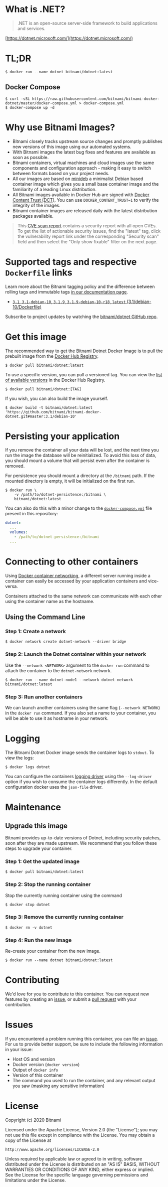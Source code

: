 # What is .NET?

> .NET is an open-source server-side framework to build applications and services.

[https://dotnet.microsoft.com/](https://dotnet.microsoft.com/)

# TL;DR

```console
$ docker run --name dotnet bitnami/dotnet:latest
```

## Docker Compose

```console
$ curl -sSL https://raw.githubusercontent.com/bitnami/bitnami-docker-dotnet/master/docker-compose.yml > docker-compose.yml
$ docker-compose up -d
```

# Why use Bitnami Images?

* Bitnami closely tracks upstream source changes and promptly publishes new versions of this image using our automated systems.
* With Bitnami images the latest bug fixes and features are available as soon as possible.
* Bitnami containers, virtual machines and cloud images use the same components and configuration approach - making it easy to switch between formats based on your project needs.
* All our images are based on [minideb](https://github.com/bitnami/minideb) a minimalist Debian based container image which gives you a small base container image and the familiarity of a leading Linux distribution.
* All Bitnami images available in Docker Hub are signed with [Docker Content Trust (DCT)](https://docs.docker.com/engine/security/trust/content_trust/). You can use `DOCKER_CONTENT_TRUST=1` to verify the integrity of the images.
* Bitnami container images are released daily with the latest distribution packages available.

> This [CVE scan report](https://quay.io/repository/bitnami/dotnet?tab=tags) contains a security report with all open CVEs. To get the list of actionable security issues, find the "latest" tag, click the vulnerability report link under the corresponding "Security scan" field and then select the "Only show fixable" filter on the next page.

# Supported tags and respective `Dockerfile` links

Learn more about the Bitnami tagging policy and the difference between rolling tags and immutable tags [in our documentation page](https://docs.bitnami.com/tutorials/understand-rolling-tags-containers/).


* [`3.1`, `3.1-debian-10`, `3.1.9`, `3.1.9-debian-10-r18`, `latest` (3.1/debian-10/Dockerfile)](https://github.com/bitnami/bitnami-docker-dotnet/blob/3.1.9-debian-10-r18/3.1/debian-10/Dockerfile)

Subscribe to project updates by watching the [bitnami/dotnet GitHub repo](https://github.com/bitnami/bitnami-docker-dotnet).

# Get this image

The recommended way to get the Bitnami Dotnet Docker Image is to pull the prebuilt image from the [Docker Hub Registry](https://hub.docker.com/r/bitnami/dotnet).

```console
$ docker pull bitnami/dotnet:latest
```

To use a specific version, you can pull a versioned tag. You can view the [list of available versions](https://hub.docker.com/r/bitnami/dotnet/tags/) in the Docker Hub Registry.

```console
$ docker pull bitnami/dotnet:[TAG]
```

If you wish, you can also build the image yourself.

```console
$ docker build -t bitnami/dotnet:latest 'https://github.com/bitnami/bitnami-docker-dotnet.git#master:3.1/debian-10'
```

# Persisting your application

If you remove the container all your data will be lost, and the next time you run the image the database will be reinitialized. To avoid this loss of data, you should mount a volume that will persist even after the container is removed.

For persistence you should mount a directory at the `/bitnami` path. If the mounted directory is empty, it will be initialized on the first run.

```console
$ docker run \
    -v /path/to/dotnet-persistence:/bitnami \
    bitnami/dotnet:latest
```

You can also do this with a minor change to the [`docker-compose.yml`](https://github.com/bitnami/bitnami-docker-dotnet/blob/master/docker-compose.yml) file present in this repository:

```yaml
dotnet:
  ...
  volumes:
    - /path/to/dotnet-persistence:/bitnami
  ...
```

# Connecting to other containers

Using [Docker container networking](https://docs.docker.com/engine/userguide/networking/), a different server running inside a container can easily be accessed by your application containers and vice-versa.

Containers attached to the same network can communicate with each other using the container name as the hostname.

## Using the Command Line

### Step 1: Create a network

```console
$ docker network create dotnet-network --driver bridge
```

### Step 2: Launch the Dotnet container within your network

Use the `--network <NETWORK>` argument to the `docker run` command to attach the container to the `dotnet-network` network.

```console
$ docker run --name dotnet-node1 --network dotnet-network bitnami/dotnet:latest
```

### Step 3: Run another containers

We can launch another containers using the same flag (`--network NETWORK`) in the `docker run` command. If you also set a name to your container, you will be able to use it as hostname in your network.

# Logging

The Bitnami Dotnet Docker image sends the container logs to `stdout`. To view the logs:

```console
$ docker logs dotnet
```

You can configure the containers [logging driver](https://docs.docker.com/engine/admin/logging/overview/) using the `--log-driver` option if you wish to consume the container logs differently. In the default configuration docker uses the `json-file` driver.

# Maintenance

## Upgrade this image

Bitnami provides up-to-date versions of Dotnet, including security patches, soon after they are made upstream. We recommend that you follow these steps to upgrade your container.

### Step 1: Get the updated image

```console
$ docker pull bitnami/dotnet:latest
```

### Step 2: Stop the running container

Stop the currently running container using the command

```console
$ docker stop dotnet
```

### Step 3: Remove the currently running container

```console
$ docker rm -v dotnet
```

### Step 4: Run the new image

Re-create your container from the new image.

```console
$ docker run --name dotnet bitnami/dotnet:latest
```

# Contributing

We'd love for you to contribute to this container. You can request new features by creating an [issue](https://github.com/bitnami/bitnami-docker-dotnet/issues), or submit a [pull request](https://github.com/bitnami/bitnami-docker-dotnet/pulls) with your contribution.

# Issues

If you encountered a problem running this container, you can file an [issue](https://github.com/bitnami/bitnami-docker-dotnet/issues/new). For us to provide better support, be sure to include the following information in your issue:

- Host OS and version
- Docker version (`docker version`)
- Output of `docker info`
- Version of this container
- The command you used to run the container, and any relevant output you saw (masking any sensitive information)

# License

Copyright (c) 2020 Bitnami

Licensed under the Apache License, Version 2.0 (the "License");
you may not use this file except in compliance with the License.
You may obtain a copy of the License at

    http://www.apache.org/licenses/LICENSE-2.0

Unless required by applicable law or agreed to in writing, software
distributed under the License is distributed on an "AS IS" BASIS,
WITHOUT WARRANTIES OR CONDITIONS OF ANY KIND, either express or implied.
See the License for the specific language governing permissions and
limitations under the License.
